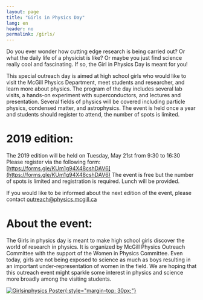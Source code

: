 ```yaml
---
layout: page
title: "Girls in Physics Day"
lang: en
header: no
permalink: /girls/
---
```


Do you ever wonder how cutting edge research is being carried out?  Or what the daily life of a physicist is like? Or maybe you just find science really cool and fascinating. If so, the Girl in Physics Day is meant for you!
 
This special outreach day is aimed at high school girls who would like to visit the McGill Physics Department, meet students and researcher, and learn more about physics. The program of the day includes several lab visits, a hands-on experiment with superconductors, and lectures and presentation. Several fields of physics will be covered including particle physics, condensed matter, and astrophysics. The event is held once a year and students should register to attend, the number of spots is limited.

# 2019 edition:
The 2019 edition will be held on Tuesday, May 21st from 9:30 to 16:30
Please register via the following form: [https://forms.gle/KUm1g94X48cshDAV6](https://forms.gle/KUm1g94X48cshDAV6)
The event is free but the number of spots is limited and registration is required. Lunch will be provided.

If you would like to be informed about the next edition of the event, please contact [outreach@physics.mcgill.ca](mailto:outreach@physics.mcgill.ca)

# About the event:
The Girls in physics day is meant to make high school girls discover the world of research in physics. It is organized by McGill Physics Outreach Committee with the support of the Women in Physics Committee. Even today, girls are not being exposed to science as much as boys resulting in an important under-representation of women in the field. We are hoping that this outreach event might sparkle some interest in physics and science more broadly among the visiting students. 

[![Girlsinphysics Poster](http://www.physics.mcgill.ca/~outreach/images/GirlsInphysics.png "Girls in Physics Poster"){:style="margin-top: 30px;"}](http://www.physics.mcgill.ca/~outreach/images/GirlsInphysics.png)